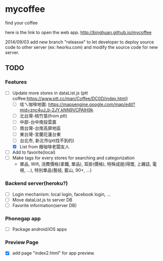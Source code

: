 mycoffee
========

find your coffee

here is the link to open the web app.
http://binghuan.github.io/mycoffee

2014/09/03
	add new branch "releasse" to let developer to deploy source code to other server
	(ex: heorku.com) and modify the source code for new server.


TODO
----
### Features
- [ ] Update more stores in dataList.js (ptt coffee:https://www.ptt.cc/man/Coffee/DC0D/index.html)
    - [ ] 哇ㄟ咖啡地圖: https://mapsengine.google.com/map/edit?mid=znc4uJ_b-2JY.kNN9VCPAlH9k
    - [ ] 北台灣-桃竹苗(from ptt)
    - [ ] 中部-台中南投雲嘉
    - [ ] 南台灣-台南高屏地區
    - [ ] 東台灣-宜蘭花蓮台東
    - [ ] 台北市, 新北市(ptt找不到的)
    - [X] List from 癮咖啡老闆友人
- [ ] Add to favorite(local)
- [ ] Make tags for every stores for searching and categorization
    - 單品, Wifi, 消費價格(拿鐵, 單品), 耳掛(價格), 特殊成就(得獎, 上雜誌, 電視, ...),
    特別單品(藝妓, 藍山, 90+, ...)

### Backend server(heroku?)
- [ ] Login mechanism: local login, facebook login, ...
- [ ] Move dataList.js to server DB
- [ ] Favorite information(server DB)

### Phonegap app
- [ ] Package android/iOS apps

### Preview Page
- [X] add page "index2.html" for app preview.

